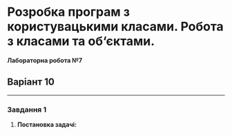 # Розробка програм з користувацькими класами. Робота з класами та об‘єктами.

**Лабораторна робота №7**

## Варіант 10

---

### Завдання 1

1) **Постановка задачі:**

